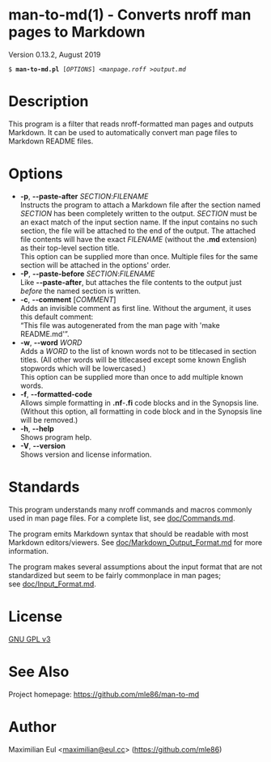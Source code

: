 [//]: # (This file was autogenerated from the man page with 'make README.md')

# man-to-md(1) - Converts nroff man pages to Markdown

Version 0.13.2, August 2019

<pre><code>$ <b>man-to-md.pl</b> [<i>OPTIONS</i>] &lt;<i>manpage.roff</i> &gt;<i>output.md</i></code></pre>

# Description

This program is a filter
that reads nroff-formatted man pages
and outputs Markdown.
It can be used to automatically convert
man page files
to Markdown README files.

# Options


* **-p**, **--paste-after** _SECTION_:_FILENAME_  
  Instructs the program to attach a Markdown file
  after the section named _SECTION_
  has been completely written to the output.
  _SECTION_ must be an exact match of the input section name.
  If the input contains no such section,
  the file will be attached to the end of the output.
  The attached file contents will have the exact _FILENAME_ (without the **.md** extension)
  as their top-level section title.  
  This option can be supplied more than once.
  Multiple files for the same section will be attached in the options' order.
* **-P**, **--paste-before** _SECTION_:_FILENAME_  
  Like **--paste-after**,
  but attaches the file contents
  to the output
  just _before_ the named section is written.
* **-c**, **--comment** [_COMMENT_]  
  Adds an invisible comment as first line.
  Without the argument, it uses this default comment:  
  “This file was autogenerated from the man page with 'make README.md'”.
* **-w**, **--word** _WORD_  
  Adds a _WORD_ to the list of known words
  not to be titlecased in section titles.
  (All other words will be titlecased
  except some known English stopwords which will be lowercased.)  
  This option can be supplied more than once
  to add multiple known words.
* **-f**, **--formatted-code**  
  Allows simple formatting in **.nf**-**.fi** code blocks
  and in the Synopsis line.
  (Without this option,
  all formatting in code block and in the Synopsis line
  will be removed.)
* **-h**, **--help**  
  Shows program help.
* **-V**, **--version**  
  Shows version and license information.

# Standards

This program understands many nroff commands and macros commonly used in man page files.
For a complete list, see&nbsp;[doc/Commands.md](doc/Commands.md).

The program emits Markdown syntax
that should be readable with most Markdown editors/viewers.
See&nbsp;[doc/Markdown_Output_Format.md](doc/Markdown_Output_Format.md)
for more information.

The program makes several assumptions about the input format
that are not standardized
but seem to be fairly commonplace
in man pages; see&nbsp;[doc/Input_Format.md](doc/Input_Format.md).

# License

[GNU GPL v3](http://gnu.org/licenses/gpl.html)

# See Also

Project homepage:
https://github.com/mle86/man-to-md

# Author

Maximilian Eul
&lt;[maximilian@eul.cc](mailto:maximilian@eul.cc)&gt;
(https://github.com/mle86)
